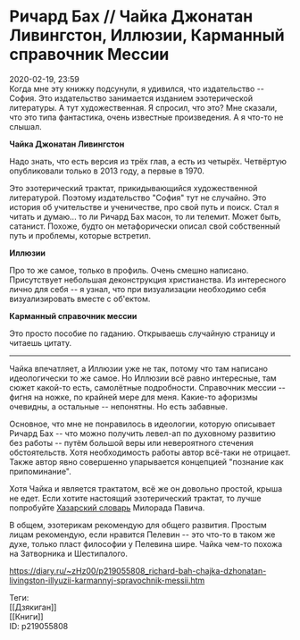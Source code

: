 Ричард Бах // Чайка Джонатан Ливингстон, Иллюзии, Карманный справочник Мессии
==============================================================================

   
 2020-02-19, 23:59   
  Когда мне эту книжку подсунули, я удивился, что издательство -- София. Это издательство занимается изданием эзотерической литературы. А тут художественная. Я спросил, что это? Мне сказали, что это типа фантастика, очень известные произведения. А я что-то не слышал.   
   
  **Чайка Джонатан Ливингстон**    
   
 Надо знать, что есть версия из трёх глав, а есть из четырёх. Четвёртую опубликовали только в 2013 году, а первые в 1970.   
   
 Это эзотерический трактат, прикидывающийся художественной литературой. Поэтому издательство "София" тут не случайно. Это история об учительстве и ученичестве, про свой путь и поиск. Стал я читать и думаю... то ли Ричард Бах масон, то ли телемит. Может быть, сатанист. Похоже, будто он метафорически описал свой собственный путь и проблемы, которые встретил.   
   
  **Иллюзии**    
   
 Про то же самое, только в профиль. Очень смешно написано. Присутствует небольшая деконструкция христианства. Из интересного лично для себя -- я узнал, что при визуализации необходимо себя визуализировать вместе с об'ектом.   
   
  **Карманный справочник мессии**    
   
 Это просто пособие по гаданию. Открываешь случайную страницу и читаешь цитату.   
   
 ***   
   
 Чайка впечатляет, а Иллюзии уже не так, потому что там написано идеологически то же самое. Но Иллюзии всё равно интересные, там сюжет какой-то есть, самолётные подробности. Справочник мессии -- фигня на ножке, по крайней мере для меня. Какие-то афоризмы очевидны, а остальные -- непонятны. Но есть забавные.   
   
 Основное, что мне не понравилось в идеологии, которую описывает Ричард Бах -- что можно получить левел-ап по духовному развитию без работы -- путём большой веры или невероятного стечения обстоятельств. Хотя необходимость работы автор всё-таки не отрицает. Также автор явно совершенно упарывается концепцией "познание как припоминание".   
   
 Хотя Чайка и является трактатом, всё же он довольно простой, крыша не едет. Если хотите настоящий эзотерический трактат, то лучше попробуйте  [Хазарский словарь](Милорад%20Павич%20%20Хазарский%20словарь)  Милорада Павича.   
   
 В общем, эзотерикам рекомендую для общего развития. Простым лицам рекомендую, если нравится Пелевин -- это что-то в таком же духе, только пласт философии у Пелевина шире. Чайка чем-то похожа на Затворника и Шестипалого.   
    
 <https://diary.ru/~zHz00/p219055808_richard-bah-chajka-dzhonatan-livingston-illyuzii-karmannyj-spravochnik-messii.htm>   
   
 Теги:   
 [[Дзякиган]]   
 [[Книги]]   
 ID: p219055808